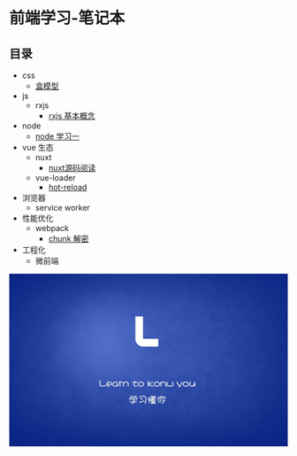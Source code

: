 # 前端学习-笔记本

## 目录
- css
    - [盒模型](./docs/16226266149073.md)
- js
    - rxjs 
        - [rxjs 基本概念](./docs/16221950149151.md)
- node
    - [node 学习一](./docs/16249785029621.md)
- vue 生态
    - nuxt
        - [nuxt源码阅读](./docs/16221949411992.md)
    - vue-loader
        - [hot-reload](./docs/16221949411793.md)
- 浏览器
    - service worker
- 性能优化
    - webpack
        - [chunk 解密](./docs/16221948706253.md)
- 工程化
    - 微前端

![](.gitbook/assets/image%20%289%29.png)






